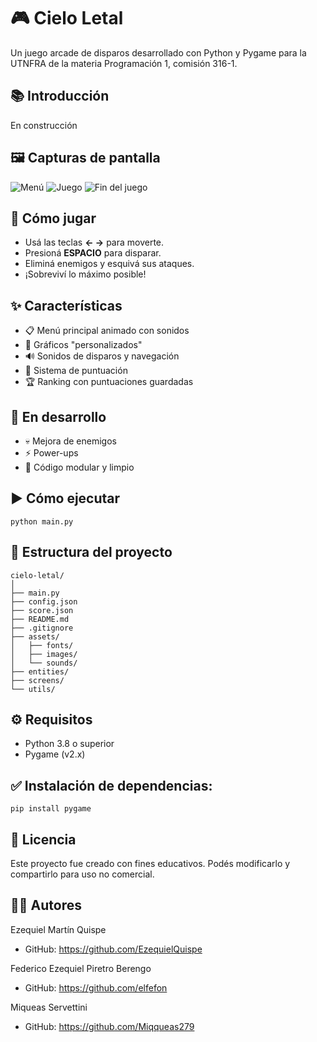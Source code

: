 # 🎮 Cielo Letal
Un juego arcade de disparos desarrollado con Python y Pygame para la UTNFRA de la materia Programación 1, comisión 316-1.

## 📚 Introducción
En construcción

## 🖼️ Capturas de pantalla
![Menú](https://imgur.com/jvZmRPv.jpg)
![Juego](https://imgur.com/v18gTrM.jpg)
![Fin del juego](https://imgur.com/sLA9L5F.jpg)

## 🚀 Cómo jugar
- Usá las teclas **← →** para moverte.
- Presioná **ESPACIO** para disparar.
- Eliminá enemigos y esquivá sus ataques.
- ¡Sobreviví lo máximo posible!

## ✨ Características
- 📋 Menú principal animado con sonidos
- 🎨 Gráficos "personalizados"
- 🔊 Sonidos de disparos y navegación
- 🎯 Sistema de puntuación
- 🏆 Ranking con puntuaciones guardadas

## 🔧 En desarrollo
- 💀 Mejora de enemigos
- ⚡ Power-ups
- 🧠 Código modular y limpio

## ▶️ Cómo ejecutar
````
python main.py
````

## 📁 Estructura del proyecto
````
cielo-letal/
│
├── main.py
├── config.json
├── score.json
├── README.md
├── .gitignore
├── assets/
│   ├── fonts/
│   ├── images/
│   └── sounds/
├── entities/
├── screens/
└── utils/
````

## ⚙️ Requisitos
- Python 3.8 o superior
- Pygame (v2.x)

## ✅ Instalación de dependencias:
````
pip install pygame
````

## 📜 Licencia
Este proyecto fue creado con fines educativos. Podés modificarlo y compartirlo para uso no comercial.

## 👨‍💻 Autores
Ezequiel Martín Quispe
- GitHub: https://github.com/EzequielQuispe

Federico Ezequiel Piretro Berengo
- GitHub: https://github.com/elfefon

Miqueas Servettini
- GitHub: https://github.com/Miqqueas279